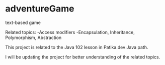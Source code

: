 # adventureGame

text-based game

Related topics:
-Access modifiers
-Encapsulation, Inheritance, Polymorphism, Abstraction

This project is related to the Java 102 lesson in Patika.dev Java path.

I will be updating the project for better understanding of the related topics.

